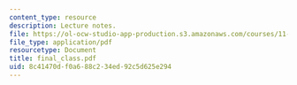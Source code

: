 ```yaml
---
content_type: resource
description: Lecture notes.
file: https://ol-ocw-studio-app-production.s3.amazonaws.com/courses/11-439-revitalizing-urban-main-streets-mission-hill-egleston-square-boston-spring-2003/8c41470df0a688c234ed92c5d625e294_final_class.pdf
file_type: application/pdf
resourcetype: Document
title: final_class.pdf
uid: 8c41470d-f0a6-88c2-34ed-92c5d625e294
---
```

